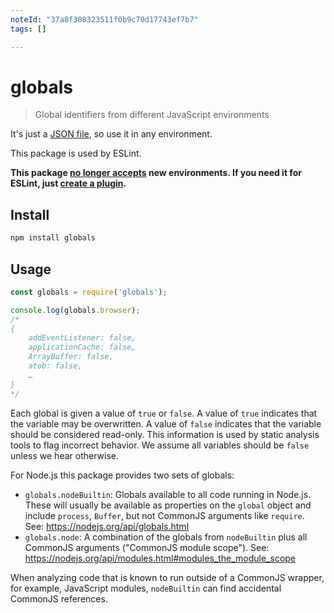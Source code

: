 ```yaml
---
noteId: "37a8f308323511f0b9c70d17743ef7b7"
tags: []

---
```


# globals

> Global identifiers from different JavaScript environments

It's just a [JSON file](globals.json), so use it in any environment.

This package is used by ESLint.

**This package [no longer accepts](https://github.com/sindresorhus/globals/issues/82) new environments. If you need it for ESLint, just [create a plugin](http://eslint.org/docs/developer-guide/working-with-plugins#environments-in-plugins).**

## Install

```sh
npm install globals
```

## Usage

```js
const globals = require('globals');

console.log(globals.browser);
/*
{
	addEventListener: false,
	applicationCache: false,
	ArrayBuffer: false,
	atob: false,
	…
}
*/
```

Each global is given a value of `true` or `false`. A value of `true` indicates that the variable may be overwritten. A value of `false` indicates that the variable should be considered read-only. This information is used by static analysis tools to flag incorrect behavior. We assume all variables should be `false` unless we hear otherwise.

For Node.js this package provides two sets of globals:

- `globals.nodeBuiltin`: Globals available to all code running in Node.js.
	These will usually be available as properties on the `global` object and include `process`, `Buffer`, but not CommonJS arguments like `require`.
	See: https://nodejs.org/api/globals.html
- `globals.node`: A combination of the globals from `nodeBuiltin` plus all CommonJS arguments ("CommonJS module scope").
	See: https://nodejs.org/api/modules.html#modules_the_module_scope

When analyzing code that is known to run outside of a CommonJS wrapper, for example, JavaScript modules, `nodeBuiltin` can find accidental CommonJS references.
